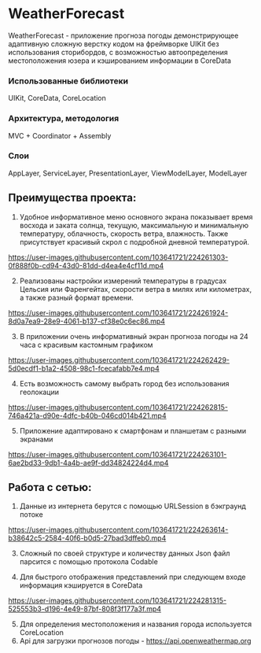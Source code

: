 # WeatherForecast


WeatherForecast - приложение прогноза погоды демонстрирующее адаптивную сложную верстку кодом на фреймворке 
UIKit без использования сторибордов, с возможностью автоопределения местоположения юзера и кэшированием информации в CoreData 


### Использованные библиотеки
UIKit, CoreData, CoreLocation 


### Архитектура, методология 
MVC + Coordinator + Assembly 

### Слои 
AppLayer, ServiceLayer, PresentationLayer, ViewModelLayer, ModelLayer


## Прeимущества проекта:

1. Удобное информативное меню основного экрана показывает время восхода и заката солнца, 
текущую, максимальную и минимальную температуру, облачность, скорость ветра, влажность. 
Также присутствует красивый скрол с подробной дневной температурой.

https://user-images.githubusercontent.com/103641721/224261303-0f888f0b-cd94-43d0-81dd-d4ea4e4cf11d.mp4


2. Реализованы настройки измерений температуры в градусах Цельсия или Фаренгейтах,
скорости ветра в милях или километрах, а также разный формат времени.

https://user-images.githubusercontent.com/103641721/224261924-8d0a7ea9-28e9-4061-b137-cf38e0c6ec86.mp4

3. В приложении очень информативный экран прогноза погоды на 24 часа с красивым кастомным графиком 

https://user-images.githubusercontent.com/103641721/224262429-5d0ecdf1-b1a2-4508-98c1-fcecafabb7e4.mp4

4. Есть возможность самому выбрать город без использования геолокации 

https://user-images.githubusercontent.com/103641721/224262815-746a421a-d90e-4dfc-b40b-046cd014b421.mp4

5.  Приложение адаптировано к смартфонам и планшетам с разными экранами 

https://user-images.githubusercontent.com/103641721/224263101-6ae2bd33-9db1-4a4b-ae9f-dd34824224d4.mp4


## Работа с сетью:

1. Данные из интернета берутся с помощью URLSession в бэкграунд потоке

https://user-images.githubusercontent.com/103641721/224263614-b38642c5-2584-40f6-b0d5-27bad3dffeb0.mp4

3. Сложный по своей структуре и количеству данных Json файл парсится с помощью протокола Codable 

4. Для быстрого отображения представлений при следующем входе информация кэшируется в CoreData

https://user-images.githubusercontent.com/103641721/224281315-525553b3-d196-4e49-87bf-808f3f177a3f.mp4

5. Для определения местоположения и названия города используется CoreLocation
6. Api для загрузки прогнозов погоды - https://api.openweathermap.org
